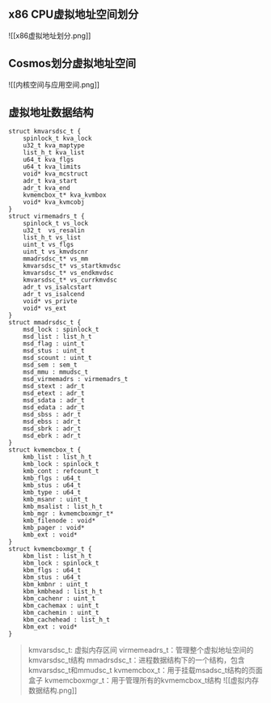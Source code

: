 ## x86 CPU虚拟地址空间划分
![[x86虚拟地址划分.png]]

## Cosmos划分虚拟地址空间
![[内核空间与应用空间.png]]
## 虚拟地址数据结构
```plantuml
struct kmvarsdsc_t {
    spinlock_t kva_lock
    u32_t kva_maptype
    list_h_t kva_list
    u64_t kva_flgs
    u64_t kva_limits
    void* kva_mcstruct
    adr_t kva_start
    adr_t kva_end
    kvmemcbox_t* kva_kvmbox
    void* kva_kvmcobj
}
struct virmemadrs_t {
    spinlock_t vs_lock
    u32_t  vs_resalin
    list_h_t vs_list
    uint_t vs_flgs
    uint_t vs_kmvdscnr
    mmadrsdsc_t* vs_mm
    kmvarsdsc_t* vs_startkmvdsc
    kmvarsdsc_t* vs_endkmvdsc
    kmvarsdsc_t* vs_currkmvdsc
    adr_t vs_isalcstart
    adr_t vs_isalcend
    void* vs_privte
    void* vs_ext
}
struct mmadrsdsc_t {
    msd_lock : spinlock_t
    msd_list : list_h_t
    msd_flag : uint_t
    msd_stus : uint_t
    msd_scount : uint_t
    msd_sem : sem_t
    msd_mmu : mmudsc_t
    msd_virmemadrs : virmemadrs_t
    msd_stext : adr_t
    msd_etext : adr_t
    msd_sdata : adr_t
    msd_edata : adr_t
    msd_sbss : adr_t
    msd_ebss : adr_t
    msd_sbrk : adr_t
    msd_ebrk : adr_t
}
struct kvmemcbox_t {
    kmb_list : list_h_t
    kmb_lock : spinlock_t
    kmb_cont : refcount_t
    kmb_flgs : u64_t
    kmb_stus : u64_t
    kmb_type : u64_t
    kmb_msanr : uint_t
    kmb_msalist : list_h_t
    kmb_mgr : kvmemcboxmgr_t*
    kmb_filenode : void*
    kmb_pager : void*
    kmb_ext : void*
}
struct kvmemcboxmgr_t {
    kbm_list : list_h_t
    kbm_lock : spinlock_t
    kbm_flgs : u64_t
    kbm_stus : u64_t
    kbm_kmbnr : uint_t
    kbm_kmbhead : list_h_t
    kbm_cachenr : uint_t
    kbm_cachemax : uint_t
    kbm_cachemin : uint_t
    kbm_cachehead : list_h_t
    kbm_ext : void*
}

```
> kmvarsdsc_t: 虚拟内存区间
> virmemeadrs_t：管理整个虚拟地址空间的kmvarsdsc_t结构
> mmadrsdsc_t：进程数据结构下的一个结构，包含kmvarsdsc_t和mmudsc_t
> kvmemcbox_t：用于挂载msadsc_t结构的页面盒子
> kvmemcboxmgr_t：用于管理所有的kvmemcbox_t结构
![[虚拟内存数据结构.png]]